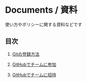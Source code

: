 # Documents / 資料
使い方やポリシーに関する資料などです

## 目次

1. [Gitの登録方法](src/git登録.md)

2. [GitHubでチームに参加](src/gitチームに参加.md)

3. [GitHubでチームに招待](src/gitチームに招待.md)